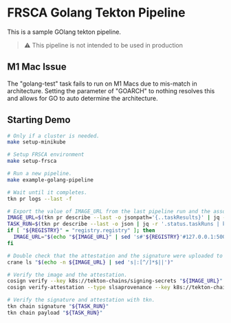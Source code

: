 # FRSCA Golang Tekton Pipeline

This is a sample GOlang tekton pipeline.

> :warning: This pipeline is not intended to be used in production

## M1 Mac Issue

The "golang-test" task fails to run on M1 Macs due to mis-match in architecture.
Setting the parameter of "GOARCH" to nothing resolves this and allows for GO to
auto determine the architecture.

## Starting Demo

```bash
# Only if a cluster is needed.
make setup-minikube

# Setup FRSCA environment
make setup-frsca

# Run a new pipeline.
make example-golang-pipeline

# Wait until it completes.
tkn pr logs --last -f

# Export the value of IMAGE_URL from the last pipeline run and the associated taskrun name:
IMAGE_URL=$(tkn pr describe --last -o jsonpath='{..taskResults}' | jq -r '.[] | select(.name | match("IMAGE_URL$")) | .value')
TASK_RUN=$(tkn pr describe --last -o json | jq -r '.status.taskRuns | keys[] as $k | {"k": $k, "v": .[$k]} | select(.v.status.taskResults[]?.name | match("IMAGE_URL$")) | .k')
if [ "${REGISTRY}" = "registry.registry" ]; then
  IMAGE_URL="$(echo "${IMAGE_URL}" | sed 's#'${REGISTRY}'#127.0.0.1:5000#')"
fi

# Double check that the attestation and the signature were uploaded to the OCI.
crane ls "$(echo -n ${IMAGE_URL} | sed 's|:[^/]*$||')"

# Verify the image and the attestation.
cosign verify --key k8s://tekton-chains/signing-secrets "${IMAGE_URL}"
cosign verify-attestation --type slsaprovenance --key k8s://tekton-chains/signing-secrets "${IMAGE_URL}"

# Verify the signature and attestation with tkn.
tkn chain signature "${TASK_RUN}"
tkn chain payload "${TASK_RUN}"
```
